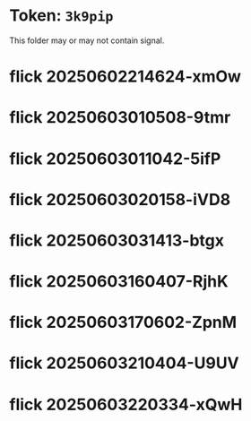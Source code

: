 # Token: `3k9pip`

This folder may or may not contain signal.
# flick 20250602214624-xmOw
# flick 20250603010508-9tmr
# flick 20250603011042-5ifP
# flick 20250603020158-iVD8
# flick 20250603031413-btgx
# flick 20250603160407-RjhK
# flick 20250603170602-ZpnM
# flick 20250603210404-U9UV
# flick 20250603220334-xQwH
